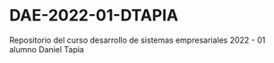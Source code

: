 # DAE-2022-01-DTAPIA
Repositorio  del curso  desarrollo de sistemas empresariales 2022 - 01 alumno Daniel Tapia
